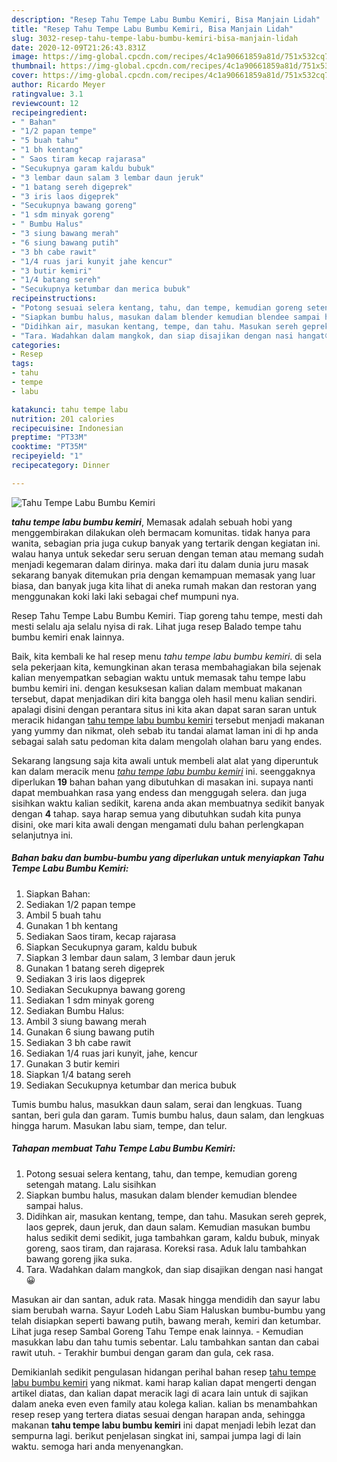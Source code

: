 ```yaml
---
description: "Resep Tahu Tempe Labu Bumbu Kemiri, Bisa Manjain Lidah"
title: "Resep Tahu Tempe Labu Bumbu Kemiri, Bisa Manjain Lidah"
slug: 3032-resep-tahu-tempe-labu-bumbu-kemiri-bisa-manjain-lidah
date: 2020-12-09T21:26:43.831Z
image: https://img-global.cpcdn.com/recipes/4c1a90661859a81d/751x532cq70/tahu-tempe-labu-bumbu-kemiri-foto-resep-utama.jpg
thumbnail: https://img-global.cpcdn.com/recipes/4c1a90661859a81d/751x532cq70/tahu-tempe-labu-bumbu-kemiri-foto-resep-utama.jpg
cover: https://img-global.cpcdn.com/recipes/4c1a90661859a81d/751x532cq70/tahu-tempe-labu-bumbu-kemiri-foto-resep-utama.jpg
author: Ricardo Meyer
ratingvalue: 3.1
reviewcount: 12
recipeingredient:
- " Bahan"
- "1/2 papan tempe"
- "5 buah tahu"
- "1 bh kentang"
- " Saos tiram kecap rajarasa"
- "Secukupnya garam kaldu bubuk"
- "3 lembar daun salam 3 lembar daun jeruk"
- "1 batang sereh digeprek"
- "3 iris laos digeprek"
- "Secukupnya bawang goreng"
- "1 sdm minyak goreng"
- " Bumbu Halus"
- "3 siung bawang merah"
- "6 siung bawang putih"
- "3 bh cabe rawit"
- "1/4 ruas jari kunyit jahe kencur"
- "3 butir kemiri"
- "1/4 batang sereh"
- "Secukupnya ketumbar dan merica bubuk"
recipeinstructions:
- "Potong sesuai selera kentang, tahu, dan tempe, kemudian goreng setengah matang. Lalu sisihkan"
- "Siapkan bumbu halus, masukan dalam blender kemudian blendee sampai halus."
- "Didihkan air, masukan kentang, tempe, dan tahu. Masukan sereh geprek, laos geprek, daun jeruk, dan daun salam. Kemudian masukan bumbu halus sedikit demi sedikit, juga tambahkan garam, kaldu bubuk, minyak goreng, saos tiram, dan rajarasa. Koreksi rasa. Aduk lalu tambahkan bawang goreng jika suka."
- "Tara. Wadahkan dalam mangkok, dan siap disajikan dengan nasi hangat😀"
categories:
- Resep
tags:
- tahu
- tempe
- labu

katakunci: tahu tempe labu 
nutrition: 201 calories
recipecuisine: Indonesian
preptime: "PT33M"
cooktime: "PT35M"
recipeyield: "1"
recipecategory: Dinner

---
```



![Tahu Tempe Labu Bumbu Kemiri](https://img-global.cpcdn.com/recipes/4c1a90661859a81d/751x532cq70/tahu-tempe-labu-bumbu-kemiri-foto-resep-utama.jpg)

<b><i>tahu tempe labu bumbu kemiri</i></b>, Memasak adalah sebuah hobi yang menggembirakan dilakukan oleh bermacam komunitas. tidak hanya para wanita, sebagian pria juga cukup banyak yang tertarik dengan kegiatan ini. walau hanya untuk sekedar seru seruan dengan teman atau memang sudah menjadi kegemaran dalam dirinya. maka dari itu dalam dunia juru masak sekarang banyak ditemukan pria dengan kemampuan memasak yang luar biasa, dan banyak juga kita lihat di aneka rumah makan dan restoran yang menggunakan koki laki laki sebagai chef mumpuni nya.

Resep Tahu Tempe Labu Bumbu Kemiri. Tiap goreng tahu tempe, mesti dah mesti selalu aja selalu nyisa di rak. Lihat juga resep Balado tempe tahu bumbu kemiri enak lainnya.

Baik, kita kembali ke hal resep menu <i>tahu tempe labu bumbu kemiri</i>. di sela sela pekerjaan kita, kemungkinan akan terasa membahagiakan bila sejenak kalian menyempatkan sebagian waktu untuk memasak tahu tempe labu bumbu kemiri ini. dengan kesuksesan kalian dalam membuat makanan tersebut, dapat menjadikan diri kita bangga oleh hasil menu kalian sendiri. apalagi disini dengan perantara situs ini kita akan dapat saran saran untuk meracik hidangan <u>tahu tempe labu bumbu kemiri</u> tersebut menjadi makanan yang yummy dan nikmat, oleh sebab itu tandai alamat laman ini di hp anda sebagai salah satu pedoman kita dalam mengolah olahan baru yang endes.


Sekarang langsung saja kita awali untuk membeli alat alat yang diperuntuk kan dalam meracik menu <u><i>tahu tempe labu bumbu kemiri</i></u> ini. seenggaknya diperlukan <b>19</b> bahan bahan yang dibutuhkan di masakan ini. supaya nanti dapat membuahkan rasa yang endess dan menggugah selera. dan juga sisihkan waktu kalian sedikit, karena anda akan membuatnya sedikit banyak dengan <b>4</b> tahap. saya harap semua yang dibutuhkan sudah kita punya disini, oke mari kita awali dengan mengamati dulu bahan perlengkapan selanjutnya ini.

<!--inarticleads1-->

##### Bahan baku dan bumbu-bumbu yang diperlukan untuk menyiapkan Tahu Tempe Labu Bumbu Kemiri:

1. Siapkan  Bahan:
1. Sediakan 1/2 papan tempe
1. Ambil 5 buah tahu
1. Gunakan 1 bh kentang
1. Sediakan  Saos tiram, kecap rajarasa
1. Siapkan Secukupnya garam, kaldu bubuk
1. Siapkan 3 lembar daun salam, 3 lembar daun jeruk
1. Gunakan 1 batang sereh digeprek
1. Sediakan 3 iris laos digeprek
1. Sediakan Secukupnya bawang goreng
1. Sediakan 1 sdm minyak goreng
1. Sediakan  Bumbu Halus:
1. Ambil 3 siung bawang merah
1. Gunakan 6 siung bawang putih
1. Sediakan 3 bh cabe rawit
1. Sediakan 1/4 ruas jari kunyit, jahe, kencur
1. Gunakan 3 butir kemiri
1. Siapkan 1/4 batang sereh
1. Sediakan Secukupnya ketumbar dan merica bubuk


Tumis bumbu halus, masukkan daun salam, serai dan lengkuas. Tuang santan, beri gula dan garam. Tumis bumbu halus, daun salam, dan lengkuas hingga harum. Masukan labu siam, tempe, dan telur. 

<!--inarticleads2-->

##### Tahapan membuat Tahu Tempe Labu Bumbu Kemiri:

1. Potong sesuai selera kentang, tahu, dan tempe, kemudian goreng setengah matang. Lalu sisihkan
1. Siapkan bumbu halus, masukan dalam blender kemudian blendee sampai halus.
1. Didihkan air, masukan kentang, tempe, dan tahu. Masukan sereh geprek, laos geprek, daun jeruk, dan daun salam. Kemudian masukan bumbu halus sedikit demi sedikit, juga tambahkan garam, kaldu bubuk, minyak goreng, saos tiram, dan rajarasa. Koreksi rasa. Aduk lalu tambahkan bawang goreng jika suka.
1. Tara. Wadahkan dalam mangkok, dan siap disajikan dengan nasi hangat😀


Masukan air dan santan, aduk rata. Masak hingga mendidih dan sayur labu siam berubah warna. Sayur Lodeh Labu Siam Haluskan bumbu-bumbu yang telah disiapkan seperti bawang putih, bawang merah, kemiri dan ketumbar. Lihat juga resep Sambal Goreng Tahu Tempe enak lainnya. - Kemudian masukkan labu dan tahu tumis sebentar. Lalu tambahkan santan dan cabai rawit utuh. - Terakhir bumbui dengan garam dan gula, cek rasa. 

Demikianlah sedikit pengulasan hidangan perihal bahan resep <u>tahu tempe labu bumbu kemiri</u> yang nikmat. kami harap kalian dapat mengerti dengan artikel diatas, dan kalian dapat meracik lagi di acara lain untuk di sajikan dalam aneka even even family atau kolega kalian. kalian bs menambahkan resep resep yang tertera diatas sesuai dengan harapan anda, sehingga makanan <b>tahu tempe labu bumbu kemiri</b> ini dapat menjadi lebih lezat dan sempurna lagi. berikut penjelasan singkat ini, sampai jumpa lagi di lain waktu. semoga hari anda menyenangkan.

